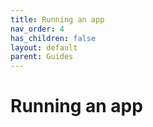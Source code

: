 ```yaml
---
title: Running an app
nav_order: 4
has_children: false
layout: default
parent: Guides
---
```


# Running an app